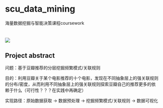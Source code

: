 # scu_data_mining
海量数据挖掘与智能决策课程coursework
#
[![](https://img.shields.io/badge/Download-Latest-yellow.svg)]([https://github.com/yehxl/scu_data_mining/tree/main/src.zip](https://github.com/yehxl/scu_data_mining/archive/refs/heads/main.zip))
## Project abstract
问题：基于豆瓣推荐的分层挖掘频繁模式/关联规则

目的：利用豆瓣关于某个电影推荐的十个电影，发现在不同抽象层上的强关联规则的分布/密度，从而利用不同抽象层上的强关联规则探索豆瓣自己的推荐更多的依赖于什么（可行性？？？在实践中再确定）

实现路径：原始数据获取 -> 数据预处理 -> 挖掘频繁模式/关联规则 -> 数据可视化
